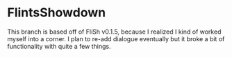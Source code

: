 # FlintsShowdown
This branch is based off of FliSh v0.1.5, because I realized I kind of worked myself into a corner. I plan to re-add dialogue eventually but it broke a bit of functionality with quite a few things.

